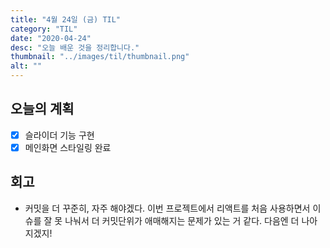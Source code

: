 ```yaml
---
title: "4월 24일 (금) TIL"
category: "TIL"
date: "2020-04-24"
desc: "오늘 배운 것을 정리합니다."
thumbnail: "../images/til/thumbnail.png"
alt: ""
---
```


## 오늘의 계획

- [x] 슬라이더 기능 구현
- [x] 메인화면 스타일링 완료

## 회고

- 커밋을 더 꾸준히, 자주 해야겠다. 이번 프로젝트에서 리액트를 처음 사용하면서 이슈를 잘 못 나눠서 더 커밋단위가 애매해지는 문제가 있는 거 같다. 다음엔 더 나아지겠지!
